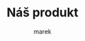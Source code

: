 ---
layout: post
title: Náš produkt
navigation: true
logo: 'assets/images/LacLorum.png'
cover: 'assets/images/LacLorumBackground.png'
subclass: 'post tag-fiction'
current: ourProduct
author: marek
---